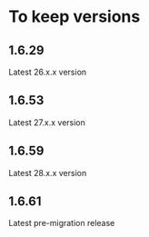 # To keep versions

## 1.6.29

Latest 26.x.x version

## 1.6.53

Latest 27.x.x version

## 1.6.59

Latest 28.x.x version

## 1.6.61

Latest pre-migration release
